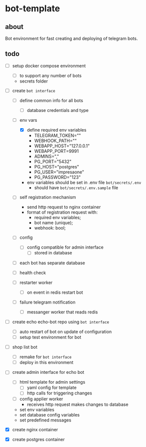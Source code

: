 # bot-template
## about
Bot environment for fast creating and deploying of telegram bots.

## todo
- [ ] setup docker compose environment
    - [ ] to support any number of bots
    - secrets folder

- [ ] create `bot interface`
    - [ ] define common info for all bots
        - [ ] database credentials and type
    - [ ] env vars
        - [x] define required env variables
            - TELEGRAM_TOKEN="<token>"
            - WEBHOOK_PATH="<endpoint>"
            - WEBAPP_HOST="127.0.0.1"
            - WEBAPP_PORT=9991
            - ADMINS="<telegram-id>,<telegram-id>"
            - PG_PORT="5432"
            - PG_HOST="postgres"
            - PG_USER="impresaone"
            - PG_PASSWORD="123"
        - env variables should be set in .env file `bot/secrets/.env`
            - should have `bot/secrets/.env.sample` file

    - [ ] self registration mechanism
        - send http request to nginx container
        - format of registration request with:
            - required env variables;
            - bot name (unique);
            - webhook: bool;

    - [ ] config
        - [ ] config compatible for admin interface
            - [ ] stored in database

    - [ ] each bot has separate database
    - [ ] health check
    - [ ] restarter worker
        - [ ] on event in redis restart bot
    - [ ] failure telegram notification
        - [ ] messanger worker that reads redis

- [ ] create echo echo-bot repo using `bot interface`
    - [ ] auto restart of bot on update of configuration
    - [ ] setup test environment for bot
- [ ] shop list bot
    - [ ] remake for `bot interface`
    - [ ] deploy in this environment

- [ ] create admin interface for echo bot
    - [ ] html template for admin settings
        - [ ] yaml config for template
        - [ ] http calls for triggering changes
    - [ ] config applier worker
        - receives http request makes changes to database
    - set env variables
    - set database config variables
    - set predefined messages

- [x] create nginx container
- [x] create postgres container
